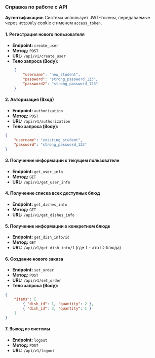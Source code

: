 ### Справка по работе с API

**Аутентификация:** Система использует JWT-токены, передаваемые через `HttpOnly` cookie с именем `access_token`.
#### 1. Регистрация нового пользователя

- **Endpoint:** `create_user`
- **Метод:** `POST`
- **URL:** `/api/v1/create_user`
- **Тело запроса (Body):**
``` JSON
    {
	    "username": "new_student",
	    "password": "strong_password_123",
	    "password2": "strong_password_123"
	}
```

#### 2. Авторизация (Вход)

- **Endpoint:** `authorization`
- **Метод:** `POST`
- **URL:** `/api/v1/authorization`
- **Тело запроса (Body):**
``` JSON
{
    "username": "existing_student",
    "password": "strong_password_123"
}
```

#### 3. Получение информации о текущем пользователе

- **Endpoint:** `get_user_info`
- **Метод:** `GET`
- **URL:** `/api/v1/get_user_info`

#### 4. Получение списка всех доступных блюд
- **Endpoint:** `get_dishes_info`
- **Метод:** `GET`
- **URL:** `/api/v1/get_dishes_info`

#### 5. Получение информации о конкретном блюде

- **Endpoint:** `get_dish_info/id`
- **Метод:** `GET`
- **URL:** `/api/v1/get_dish_info/1` (где `1` - это ID блюда)

#### 6. Создание нового заказа
- **Endpoint:** `set_order`
- **Метод:** `POST`
- **URL:** `/api/v1/set_order`
- **Тело запроса (Body):**
```JSON
{ 
	"items": [ 
		{ "dish_id": 1, "quantity": 2 }, 
		{ "dish_id": 3, "quantity": 1 } 
	] 
}
```

#### 7. Выход из системы
- **Endpoint:** `logout`
- **Метод:** `POST`
- **URL:** `/api/v1/logout`